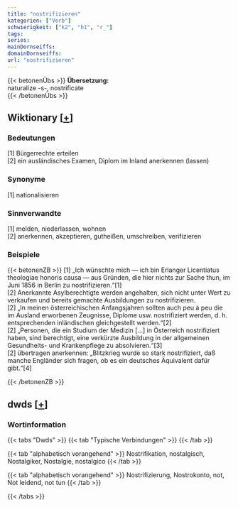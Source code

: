 ```yaml
---
title: "nostrifizieren"
kategorien: ["Verb"]
schwierigkeit: ["k2", "h1", "r_"]
tags:
series:
mainDornseiffs:
domainDornseiffs:
url: "nostrifizieren"
---
```


{{< betonenÜbs >}}
**Übersetzung:**  
naturalize -s-, nostrificate  
{{< /betonenÜbs >}}

## Wiktionary [[+](https://de.wiktionary.org/wiki/nostrifizieren)]

### Bedeutungen
[1] Bürgerrechte erteilen  
[2] ein ausländisches Examen, Diplom im Inland anerkennen (lassen)  

### Synonyme
[1] nationalisieren  

### Sinnverwandte
[1] melden, niederlassen, wohnen  
[2] anerkennen, akzeptieren, gutheißen, umschreiben, verifizieren  

### Beispiele
{{< betonenZB >}}
[1] „Ich wünschte mich — ich bin Erlanger Licentiatus theologiae honoris causa — aus Gründen, die hier nichts zur Sache thun, im Juni 1856 in Berlin zu nostrifizieren.“[1]  
[2] Anerkannte Asylberechtigte werden angehalten, sich nicht unter Wert zu verkaufen und bereits gemachte Ausbildungen zu nostrifizieren.  
[2] „In meinen österreichischen Anfangsjahren sollten auch peu à peu die im Ausland erworbenen Zeugnisse, Diplome usw. nostrifiziert werden, d. h. entsprechenden inländischen gleichgestellt werden.“[2]  
[2] „Personen, die ein Studium der Medizin […] in Österreich nostrifiziert haben, sind berechtigt, eine verkürzte Ausbildung in der allgemeinen Gesundheits- und Krankenpflege zu absolvieren.“[3]  
[2] übertragen anerkennen: „Blitzkrieg wurde so stark nostrifiziert, daß manche Engländer sich fragen, ob es ein deutsches Äquivalent dafür gibt.“[4]  

{{< /betonenZB >}}


## dwds [[+](https://www.dwds.de/wb/nostrifizieren)]

### Wortinformation
{{< tabs "Dwds" >}}
{{< tab "Typische Verbindungen" >}}
{{< /tab >}}

{{< tab "alphabetisch vorangehend" >}}
Nostrifikation, nostalgisch, Nostalgiker, Nostalgie, nostalgico
{{< /tab >}}

{{< tab "alphabetisch vorangehend" >}}
Nostrifizierung, Nostrokonto, not, Not leidend, not tun
{{< /tab >}}

{{< /tabs >}}


